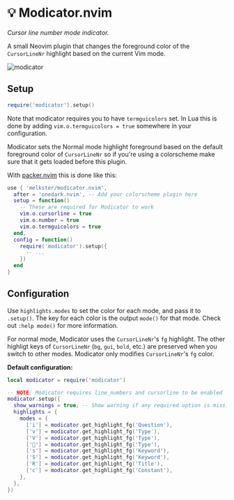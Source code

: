 # 💡 Modicator.nvim

_Cursor line number mode indicator._

A small Neovim plugin that changes the foreground color of the `CursorLineNr` highlight based on the current Vim mode.

![modicator](https://user-images.githubusercontent.com/15816726/194103616-5fb6d1d3-5049-43cd-83da-20ed0c207d42.gif)

## Setup

```lua
require('modicator').setup()
```

Note that modicator requires you to have `termguicolors` set. In Lua this is done by adding `vim.o.termguicolors = true` somewhere in your configuration.

Modicator sets the Normal mode highlight foreground based on the default foreground color of `CursorLineNr` so if you're using a colorscheme make sure that it gets loaded before this plugin.

With [packer.nvim](https://github.com/wbthomason/packer.nvim/) this is done like this:

```lua
use { 'melkster/modicator.nvim',
  after = 'onedark.nvim', -- Add your colorscheme plugin here
  setup = function()
    -- These are required for Modicator to work
    vim.o.cursorline = true
    vim.o.number = true
    vim.o.termguicolors = true
  end,
  config = function()
    require('modicator').setup({
      -- ...
    })
  end
}
```

## Configuration

Use `highlights.modes` to set the color for each mode, and pass it to `.setup()`. The key for each color is the output `mode()` for that mode. Check out `:help mode()` for more information.

For normal mode, Modicator uses the `CursorLineNr`'s `fg` highlight. The other highligt keys of `CursorLineNr` (`bg`, `gui`, `bold`, etc.) are preserved when you switch to other modes. Modicator only modifies `CursorLineNr`'s `fg` color.

**Default configuration:**

```lua
local modicator = require('modicator')

-- NOTE: Modicator requires line_numbers and cursorline to be enabled
modicator.setup({
  show_warnings = true, -- Show warning if any required option is missing
  highlights = {
    modes = {
      ['i'] = modicator.get_highlight_fg('Question'),
      ['v'] = modicator.get_highlight_fg('Type'),
      ['V'] = modicator.get_highlight_fg('Type'),
      [''] = modicator.get_highlight_fg('Type'),
      ['s'] = modicator.get_highlight_fg('Keyword'),
      ['S'] = modicator.get_highlight_fg('Keyword'),
      ['R'] = modicator.get_highlight_fg('Title'),
      ['c'] = modicator.get_highlight_fg('Constant'),
    },
  },
})
```
